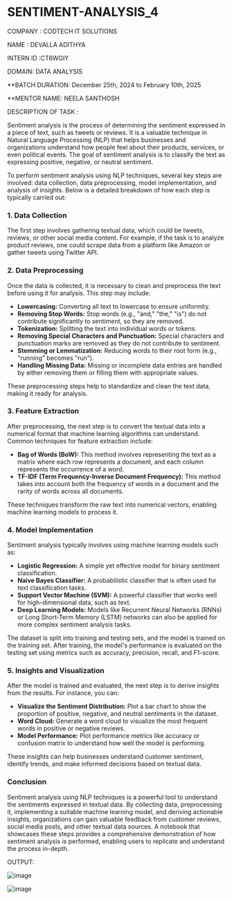 # SENTIMENT-ANALYSIS_4

COMPANY : CODTECH IT SOLUTIONS

NAME : DEVALLA ADITHYA

INTERN ID :CT6WGIY

DOMAIN: DATA ANALYSIS

**BATCH DURATION: December 25th, 2024 to February 10th, 2025

**MENTOR NAME: NEELA SANTHOSH

DESCRIPTION OF TASK :

Sentiment analysis is the process of determining the sentiment expressed in a piece of text, such as tweets or reviews. It is a valuable technique in Natural Language Processing (NLP) that helps businesses and organizations understand how people feel about their products, services, or even political events. The goal of sentiment analysis is to classify the text as expressing positive, negative, or neutral sentiment.

To perform sentiment analysis using NLP techniques, several key steps are involved: data collection, data preprocessing, model implementation, and analysis of insights. Below is a detailed breakdown of how each step is typically carried out:

### 1. **Data Collection**
   The first step involves gathering textual data, which could be tweets, reviews, or other social media content. For example, if the task is to analyze product reviews, one could scrape data from a platform like Amazon or gather tweets using Twitter API.

### 2. **Data Preprocessing**
   Once the data is collected, it is necessary to clean and preprocess the text before using it for analysis. This step may include:
   
   - **Lowercasing:** Converting all text to lowercase to ensure uniformity.
   - **Removing Stop Words:** Stop words (e.g., "and," "the," "is") do not contribute significantly to sentiment, so they are removed.
   - **Tokenization:** Splitting the text into individual words or tokens.
   - **Removing Special Characters and Punctuation:** Special characters and punctuation marks are removed as they do not contribute to sentiment.
   - **Stemming or Lemmatization:** Reducing words to their root form (e.g., "running" becomes "run").
   - **Handling Missing Data:** Missing or incomplete data entries are handled by either removing them or filling them with appropriate values.
   
   These preprocessing steps help to standardize and clean the text data, making it ready for analysis.

### 3. **Feature Extraction**
   After preprocessing, the next step is to convert the textual data into a numerical format that machine learning algorithms can understand. Common techniques for feature extraction include:
   
   - **Bag of Words (BoW):** This method involves representing the text as a matrix where each row represents a document, and each column represents the occurrence of a word.
   - **TF-IDF (Term Frequency-Inverse Document Frequency):** This method takes into account both the frequency of words in a document and the rarity of words across all documents.
   
   These techniques transform the raw text into numerical vectors, enabling machine learning models to process it.

### 4. **Model Implementation**
   Sentiment analysis typically involves using machine learning models such as:
   
   - **Logistic Regression:** A simple yet effective model for binary sentiment classification.
   - **Naive Bayes Classifier:** A probabilistic classifier that is often used for text classification tasks.
   - **Support Vector Machine (SVM):** A powerful classifier that works well for high-dimensional data, such as text.
   - **Deep Learning Models:** Models like Recurrent Neural Networks (RNNs) or Long Short-Term Memory (LSTM) networks can also be applied for more complex sentiment analysis tasks.
   
   The dataset is split into training and testing sets, and the model is trained on the training set. After training, the model's performance is evaluated on the testing set using metrics such as accuracy, precision, recall, and F1-score.

### 5. **Insights and Visualization**
   After the model is trained and evaluated, the next step is to derive insights from the results. For instance, you can:
   
   - **Visualize the Sentiment Distribution:** Plot a bar chart to show the proportion of positive, negative, and neutral sentiments in the dataset.
   - **Word Cloud:** Generate a word cloud to visualize the most frequent words in positive or negative reviews.
   - **Model Performance:** Plot performance metrics like accuracy or confusion matrix to understand how well the model is performing.

   These insights can help businesses understand customer sentiment, identify trends, and make informed decisions based on textual data.

### Conclusion
   Sentiment analysis using NLP techniques is a powerful tool to understand the sentiments expressed in textual data. By collecting data, preprocessing it, implementing a suitable machine learning model, and deriving actionable insights, organizations can gain valuable feedback from customer reviews, social media posts, and other textual data sources. A notebook that showcases these steps provides a comprehensive demonstration of how sentiment analysis is performed, enabling users to replicate and understand the process in-depth.




OUTPUT:


![image](https://github.com/user-attachments/assets/3ecca1d4-367d-41d2-97ee-f7a6dfd71dc0)


![image](https://github.com/user-attachments/assets/a9771a06-397f-4cc5-b407-6643660511b1)

